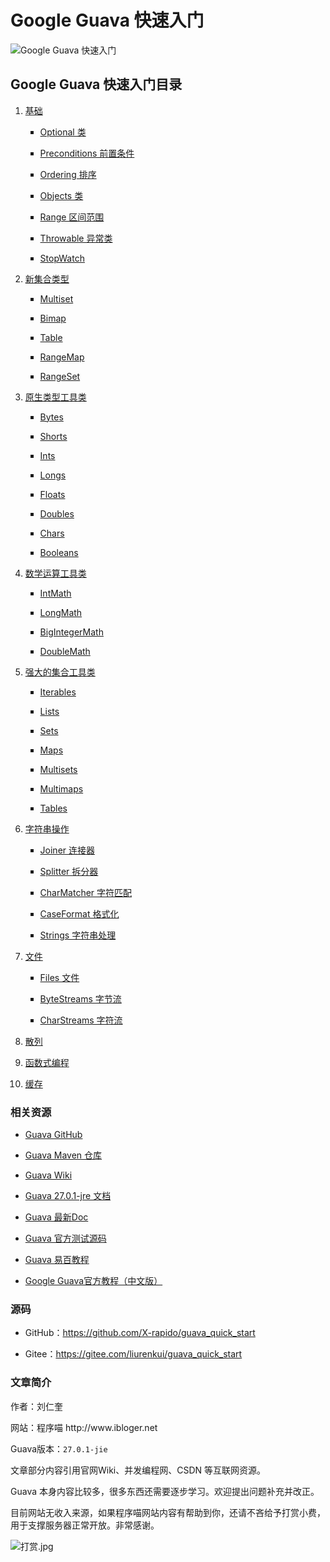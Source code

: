 # Google Guava 快速入门

<p>
    <img src="http://www.ibloger.net/zb_users/upload/2019/02/201902261551161005151375.jpg" alt="Google Guava 快速入门"/>
</p>
<h2>
    Google Guava 快速入门目录
</h2>
<ul class=" list-paddingleft-2" style="list-style-type: decimal;">
    <li>
        <p>
            <a href="http://www.ibloger.net/article/3295.html" target="_blank">基础</a>
        </p>
    </li>
    <ul class=" list-paddingleft-2" style="list-style-type: square;">
        <li>
            <p>
                <a href="http://www.ibloger.net/article/3296.html" target="_blank">Optional 类</a>
            </p>
        </li>
        <li>
            <p>
                <a href="http://www.ibloger.net/article/3298.html" target="_blank" textvalue="Preconditions 前置条件">Preconditions 前置条件</a>
            </p>
        </li>
        <li>
            <p>
                <a href="http://www.ibloger.net/article/3300.html" target="_blank">Ordering 排序</a>
            </p>
        </li>
        <li>
            <p>
                <a href="http://www.ibloger.net/article/3297.html" target="_blank">Objects 类</a>
            </p>
        </li>
        <li>
            <p>
                <a href="http://www.ibloger.net/article/3301.html" target="_blank">Range 区间范围</a>
            </p>
        </li>
        <li>
            <p>
                <a href="http://www.ibloger.net/article/3303.html" target="_blank">Throwable 异常类</a>
            </p>
        </li>
        <li>
            <p>
                <a href="http://www.ibloger.net/article/3304.html" target="_blank">StopWatch</a>
            </p>
        </li>
    </ul>
    <li>
        <p>
            <a href="http://www.ibloger.net/article/3305.html" target="_blank">新集合类型</a>
        </p>
    </li>
    <ul class=" list-paddingleft-2" style="list-style-type: square;">
        <li>
            <p>
                <a href="http://www.ibloger.net/article/3306.html" target="_blank">Multiset</a>
            </p>
        </li>
        <li>
            <p>
                <a href="http://www.ibloger.net/article/3307.html" target="_blank">Bimap</a>
            </p>
        </li>
        <li>
            <p>
                <a href="http://www.ibloger.net/article/3308.html" target="_blank">Table</a>
            </p>
        </li>
        <li>
            <p>
                <a href="http://www.ibloger.net/article/3309.html" target="_blank">RangeMap</a>
            </p>
        </li>
        <li>
            <p>
                <a href="http://www.ibloger.net/article/3310.html" target="_blank">RangeSet</a>
            </p>
        </li>
    </ul>
    <li>
        <p>
            <a href="http://www.ibloger.net/article/3319.html" target="_blank">原生类型工具类</a>
        </p>
    </li>
    <ul class=" list-paddingleft-2" style="list-style-type: square;">
        <li>
            <p>
                <a href="http://www.ibloger.net/article/3320.html" target="_blank">Bytes</a>
            </p>
        </li>
        <li>
            <p>
                <a href="http://www.ibloger.net/article/3321.html" target="_blank">Shorts</a>
            </p>
        </li>
        <li>
            <p>
                <a href="http://www.ibloger.net/article/3322.html" target="_blank">Ints</a>
            </p>
        </li>
        <li>
            <p>
                <a href="http://www.ibloger.net/article/3323.html" target="_blank">Longs</a>
            </p>
        </li>
        <li>
            <p>
                <a href="http://www.ibloger.net/article/3324.html" target="_blank">Floats</a>
            </p>
        </li>
        <li>
            <p>
                <a href="http://www.ibloger.net/article/3325.html" target="_blank">Doubles</a>
            </p>
        </li>
        <li>
            <p>
                <a href="http://www.ibloger.net/article/3326.html" target="_blank">Chars</a>
            </p>
        </li>
        <li>
            <p>
                <a href="http://www.ibloger.net/article/3327.html" target="_blank">Booleans</a>
            </p>
        </li>
    </ul>
    <li>
        <p>
            <a href="http://www.ibloger.net/article/3328.html" target="_blank">数学运算工具类</a>
        </p>
    </li>
    <ul class=" list-paddingleft-2" style="list-style-type: square;">
        <li>
            <p>
                <a href="http://www.ibloger.net/article/3329.html" target="_blank">IntMath</a>
            </p>
        </li>
        <li>
            <p>
                <a href="http://www.ibloger.net/article/3330.html" target="_blank">LongMath</a>
            </p>
        </li>
        <li>
            <p>
                <a href="http://www.ibloger.net/article/3331.html" target="_blank">BigIntegerMath</a>
            </p>
        </li>
        <li>
            <p>
                <a href="http://www.ibloger.net/article/3332.html" target="_blank">DoubleMath</a>
            </p>
        </li>
    </ul>
    <li>
        <p>
            <a href="http://www.ibloger.net/article/3311.html" target="_blank">强大的集合工具类</a>
        </p>
    </li>
    <ul class=" list-paddingleft-2" style="list-style-type: square;">
        <li>
            <p>
                <a href="http://www.ibloger.net/article/3318.html" target="_blank">Iterables</a>
            </p>
        </li>
        <li>
            <p>
                <a href="http://www.ibloger.net/article/3312.html" target="_blank">Lists</a>
            </p>
        </li>
        <li>
            <p>
                <a href="http://www.ibloger.net/article/3313.html" target="_blank">Sets</a>
            </p>
        </li>
        <li>
            <p>
                <a href="http://www.ibloger.net/article/3314.html" target="_blank">Maps</a>
            </p>
        </li>
        <li>
            <p>
                <a href="http://www.ibloger.net/article/3315.html" target="_blank">Multisets</a>
            </p>
        </li>
        <li>
            <p>
                <a href="http://www.ibloger.net/article/3316.html" target="_blank">Multimaps</a>
            </p>
        </li>
        <li>
            <p>
                <a href="http://www.ibloger.net/article/3317.html" target="_blank">Tables</a>
            </p>
        </li>
    </ul>
    <li>
        <p>
            <a href="http://www.ibloger.net/article/3333.html" target="_blank">字符串操作</a>
        </p>
    </li>
    <ul class=" list-paddingleft-2" style="list-style-type: square;">
        <li>
            <p>
                <a href="http://www.ibloger.net/article/3334.html" target="_blank">Joiner 连接器</a>
            </p>
        </li>
        <li>
            <p>
                <a href="http://www.ibloger.net/article/3335.html" target="_blank">Splitter 拆分器</a>
            </p>
        </li>
        <li>
            <p>
                <a href="http://www.ibloger.net/article/3336.html" target="_blank">CharMatcher 字符匹配</a>
            </p>
        </li>
        <li>
            <p>
                <a href="http://www.ibloger.net/article/3337.html" target="_blank">CaseFormat 格式化</a>
            </p>
        </li>
        <li>
            <p>
                <a href="http://www.ibloger.net/article/3338.html" target="_blank">Strings 字符串处理</a>
            </p>
        </li>
    </ul>
    <li>
        <p>
            <a href="http://www.ibloger.net/article/3339.html" target="_blank">文件</a>
        </p>
    </li>
    <ul class=" list-paddingleft-2" style="list-style-type: square;">
        <li>
            <p>
                <a href="http://www.ibloger.net/article/3340.html" target="_blank">Files 文件</a>
            </p>
        </li>
        <li>
            <p>
                <a href="http://www.ibloger.net/article/3341.html" target="_blank">ByteStreams 字节流</a>
            </p>
        </li>
        <li>
            <p>
                <a href="http://www.ibloger.net/article/3342.html" target="_blank">CharStreams 字符流</a>
            </p>
        </li>
    </ul>
    <li>
        <p>
            <a href="http://www.ibloger.net/article/3343.html" target="_blank">散列</a>
        </p>
    </li>
    <li>
        <p>
            <a href="http://www.ibloger.net/article/3344.html" target="_blank">函数式编程</a>
        </p>
    </li>
    <li>
        <p>
            <a href="http://www.ibloger.net/article/3345.html" target="_blank">缓存</a>
        </p>
    </li>
</ul>
<h3>
    相关资源
</h3>
<ul class=" list-paddingleft-2">
    <li>
        <p>
            <a href="https://github.com/google/guava" target="_blank" textvalue="Guava GitHub">Guava GitHub</a>
        </p>
    </li>
    <li>
        <p>
            <a href="https://mvnrepository.com/artifact/com.google.guava/guava" target="_blank" textvalue="Guava Maven 仓库">Guava Maven 仓库</a>
        </p>
    </li>
    <li>
        <p>
            <a href="https://github.com/google/guava/wiki" target="_blank">Guava Wiki</a>
        </p>
    </li>
    <li>
        <p>
            <a href="https://google.github.io/guava/releases/27.0.1-jre/api/docs/" target="_blank" textvalue="Guava 27.0.1-jre 文档">Guava 27.0.1-jre 文档</a>
        </p>
    </li>
    <li>
        <p>
            <a href="http://localhost:4000/Docs%20https:/google.github.io/guava/releases/snapshot-jre/api/docs" target="_self" textvalue="Guava 最新Doc">Guava 最新Doc</a>
        </p>
    </li>
    <li>
        <p>
            <a href="https://github.com/google/guava/tree/master/guava-test" target="_blank" textvalue="Guava 官方测试源码">Guava 官方测试源码</a>
        </p>
    </li>
    <li>
        <p>
            <a href="https://www.yiibai.com/guava" target="_blank" textvalue="Guava 易百教程">Guava 易百教程</a>
        </p>
    </li>
    <li>
        <p>
            <a href="http://ifeve.com/google-guava/" target="_blank">Google Guava官方教程（中文版）</a>
        </p>
    </li>
</ul>
<h3>
    源码<br/>
</h3>
<ul class=" list-paddingleft-2" style="list-style-type: disc;">
    <li>
        <p>
            GitHub：<a href="https://github.com/X-rapido/guava_quick_start" target="_blank">https://github.com/X-rapido/guava_quick_start</a><br/>
        </p>
    </li>
    <li>
        <p>
            Gitee：<a href="https://gitee.com/liurenkui/guava_quick_start" target="_blank">https://gitee.com/liurenkui/guava_quick_start</a>
        </p>
    </li>
</ul>
<h3>
    文章简介
</h3>
<p>
    作者：刘仁奎
</p>
<p>
    网站：程序喵 http://www.ibloger.net 
</p>
<p>
    Guava版本：<code>27.0.1-jie</code>
</p>
<p>
    文章部分内容引用官网Wiki、并发编程网、CSDN 等互联网资源。
</p>
<p>
    Guava 本身内容比较多，很多东西还需要逐步学习。欢迎提出问题补充并改正。
</p>
<p>
    目前网站无收入来源，如果程序喵网站内容有帮助到你，还请不吝给予打赏小费，用于支撑服务器正常开放。非常感谢。
</p>
<p>
    <img src="http://www.ibloger.net/zb_users/upload/2019/02/201902261551168334536674.jpg" alt="打赏.jpg"/>
</p>

<p >
    <br/>
</p>
<p>
    <br/>
</p>
